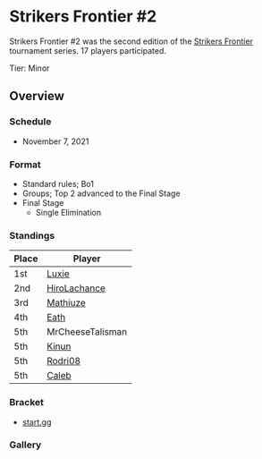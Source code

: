 # Strikers Frontier #2

Strikers Frontier #2 was the second edition of the [Strikers Frontier](sfmain.md) tournament series.
17 players participated.

Tier: Minor

## Overview

### Schedule

- November 7, 2021

### Format

- Standard rules; Bo1
- Groups; Top 2 advanced to the Final Stage
- Final Stage
  - Single Elimination

### Standings

|Place|Player|
|-|-|
|1st|[Luxie](../../players/belgian/luxie.md)|
|2nd|[HiroLachance](../../players/french/vivi.md)|
|3rd|[Mathiuze](../../players/french/mathiuze.md)|
|4th|[Eath](../../players/belgian/eath.md)|
|5th|MrCheeseTalisman|
|5th|[Kinun](../../players/belgian/kinun.md)|
|5th|[Rodri08](../../players/peruvian/rodrift.md)|
|5th|[Caleb](../../players/bulgarian/caleb.md)|

### Bracket
- [start.gg](https://www.start.gg/tournament/strikers-frontier-2/details)		

### Gallery
